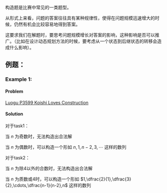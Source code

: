 构造题是比赛中常见的一类题型。

从形式上来看，问题的答案往往具有某种规律性，使得在问题规模迅速增大的时候，仍然有机会比较容易地得到答案。

这要求我们在解题时，要思考问题规模增长对答案的影响，这种影响是否可以推广。（比如在设计动态规划方法的时候，要考虑从一个状态到后继状态的转移会造成什么影响）。

## 例题：

### Example 1:

#### Problem

[Luogu P3599 Koishi Loves Construction](https://www.luogu.org/problemnew/show/P3599)

#### Solution

对于task1：

当 $n$ 为奇数时，无法构造出合法解

当 $n$ 为偶数时，可以构造一个形如 $n,1,n-2,3,\cdots$ 这样的数列



对于task2：

当 $n$ 为除4以外的合数时，无法构造出合法解

当 $n$ 为质数或4时，可以构造一个形如 $1,\dfrac{2}{1},\dfrac{3}{2},\cdots,\dfrac{n-1}{n-2},n$ 这样的数列

